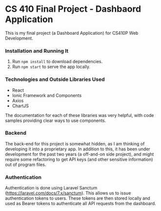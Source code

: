 # CS 410 Final Project - Dashbaord Application

This is my final project (a Dashboard Application) for CS410P Web Development.

### Installation and Running It 

1. Run `npm install` to download dependencies. 
2. Run `npm start` to serve the app locally. 


### Technologies and Outside Libraries Used 

- React 
- Ionic Framework and Components 
- Axios
- ChartJS

The documentation for each of these libraries was very helpful, with code samples providing clear ways to use components. 

### Backend 

The back-end for this project is somewhat hidden, as I am thinking of developing it into a proprietary app. 
In addition to this, it has been under development for the past two years (a off-and-on side project), and might require some refactoring 
to get API keys (and other sensitive information) out of program files. 

### Authentication 

Authentication is done using Laravel Sanctum (https://laravel.com/docs/7.x/sanctum). 
This allows us to issue authentication tokens to users. These tokens are then stored locally and used as Bearer tokens 
to authenticate all API requests from the dashboard. 